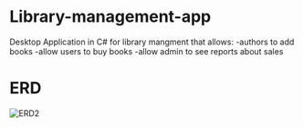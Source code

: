 # Library-management-app
Desktop Application in C# for library mangment that allows:
-authors to add books 
-allow users to buy books 
-allow admin to see reports about sales

# ERD

![ERD2](https://github.com/3ashryy2/Library-management-app/assets/96386074/b80796f5-81d2-4af1-a17e-15db3fb35c92)




